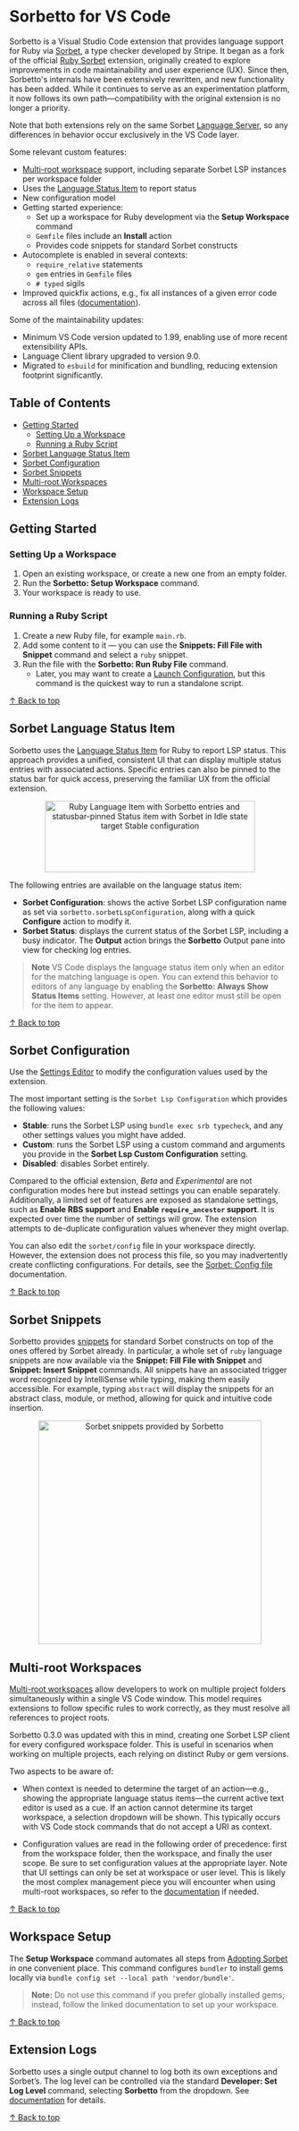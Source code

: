# Sorbetto for VS Code

Sorbetto is a Visual Studio Code extension that provides language support for Ruby via [Sorbet](https://github.com/sorbet/sorbet), a type checker developed by Stripe. It began as a fork of the official [Ruby Sorbet](https://github.com/sorbet/sorbet/tree/master/vscode_extension) extension, originally created to explore improvements in code maintainability and user experience (UX). Since then, Sorbetto's internals have been extensively rewritten, and new functionality has been added. While it continues to serve as an experimentation platform, it now follows its own path—compatibility with the original extension is no longer a priority.

Note that both extensions rely on the same Sorbet [Language Server](https://code.visualstudio.com/api/language-extensions/language-server-extension-guide#why-language-server), so any differences in behavior occur exclusively in the VS Code layer.

Some relevant custom features: 
- [Multi-root workspace](https://code.visualstudio.com/docs/editing/workspaces/multi-root-workspaces) support, including separate Sorbet LSP instances per workspace folder
- Uses the [Language Status Item](https://code.visualstudio.com/api/references/vscode-api#LanguageStatusItem) to report status
- New configuration model
- Getting started experience:
  - Set up a workspace for Ruby development via the **Setup Workspace** command
  - `Gemfile` files include an **Install** action
  - Provides code snippets for standard Sorbet constructs
- Autocomplete is enabled in several contexts:
  - `require_relative` statements
  - `gem` entries in `Gemfile` files
  - `# typed` sigils
- Improved quickfix actions, e.g., fix all instances of a given error code across all files ([documentation](https://sorbet.org/docs/cli#limiting-autocorrect-suggestions)).

Some of the maintainability updates: 
- Minimum VS Code version updated to 1.99, enabling use of more recent extensibility APIs.
- Language Client library upgraded to version 9.0.
- Migrated to `esbuild` for minification and bundling, reducing extension footprint significantly.

## Table of Contents
- [Getting Started](#getting-started)
  - [Setting Up a Workspace](#setting-up-a-workspace)
  - [Running a Ruby Script](#running-a-ruby-script)
- [Sorbet Language Status Item](#sorbet-language-status-item)
- [Sorbet Configuration](#sorbet-configuration)
- [Sorbet Snippets](#sorbet-snippets)
- [Multi-root Workspaces](#multi-root-workspaces)
- [Workspace Setup](#workspace-setup)
- [Extension Logs](#extension-logs)

## Getting Started

### Setting Up a Workspace
1. Open an existing workspace, or create a new one from an empty folder.
2. Run the **Sorbetto: Setup Workspace** command.
3. Your workspace is ready to use.

### Running a Ruby Script
1. Create a new Ruby file, for example `main.rb`.
2. Add some content to it — you can use the **Snippets: Fill File with Snippet** command and select a `ruby` snippet.
3. Run the file with the **Sorbetto: Run Ruby File** command.
   - Later, you may want to create a [Launch Configuration](https://code.visualstudio.com/docs/debugtest/debugging-configuration#_launch-configurations), but this command is the quickest way to run a standalone script.

[↑ Back to top](#table-of-contents)

## Sorbet Language Status Item
Sorbetto uses the [Language Status Item](https://code.visualstudio.com/api/references/vscode-api#LanguageStatusItem) for Ruby to report LSP status. This approach provides a unified, consistent UI that can display multiple status entries with associated actions. Specific entries can also be pinned to the status bar for quick access, preserving the familiar UX from the official extension. 

<p align=center>
  <img width="376" height="128" src="https://github.com/user-attachments/assets/5ca5466e-bacd-41a6-a5f9-07fdfd7051e5" alt="Ruby Language Item with Sorbetto entries and statusbar-pinned Status item with Sorbet in Idle state target Stable configuration" />
</p>

The following entries are available on the language status item:
- **Sorbet Configuration**: shows the active Sorbet LSP configuration name as set via `sorbetto.sorbetLspConfiguration`, along with a quick **Configure** action to modify it.
- **Sorbet Status**: displays the current status of the Sorbet LSP, including a busy indicator. The **Output** action brings the **Sorbetto** Output pane into view for checking log entries.

> **Note** VS Code displays the language status item only when an editor for the matching language is open. You can extend this behavior to editors of any language by enabling the **Sorbetto: Always Show Status Items** setting. However, at least one editor must still be open for the item to appear.

[↑ Back to top](#table-of-contents)

## Sorbet Configuration
Use the [Settings Editor](https://code.visualstudio.com/docs/configure/settings#_settings-editor) to modify the configuration values used by the extension.

The most important setting is the `Sorbet Lsp Configuration` which provides the following values:
 - **Stable**: runs the Sorbet LSP using `bundle exec srb typecheck`, and any other settings values you might have added.
 - **Custom**: runs the Sorbet LSP using a custom command and arguments you provide in the **Sorbet Lsp Custom Configuration** setting.
 - **Disabled**: disables Sorbet entirely.

Compared to the official extension, *Beta* and *Experimental* are not configuration modes here but instead settings you can enable separately. Additionally, a limited set of features are exposed as standalone settings, such as **Enable RBS support** and **Enable `require_ancestor` support**. It is expected over time the number of settings will grow. The extension attempts to de-duplicate configuration values whenever they might overlap.

You can also edit the `sorbet/config` file in your workspace directly. However, the extension does not process this file, so you may inadvertently create conflicting configurations. For details, see the [Sorbet: Config file](https://sorbet.org/docs/cli#config-file) documentation.

[↑ Back to top](#table-of-contents)

## Sorbet Snippets
Sorbetto provides [snippets](https://code.visualstudio.com/docs/editing/userdefinedsnippets) for standard Sorbet constructs on top of the ones offered by Sorbet already. In particular, a whole set of `ruby` language snippets are now available via the **Snippet: Fill File with Snippet** and **Snippet: Insert Snippet** commands.
All snippets have an associated trigger word recognized by IntelliSense while typing, making them easily accessible. For example, typing `abstract` will display the snippets for an abstract class, module, or method, allowing for quick and intuitive code insertion.

<p align=center>
  <img width=400 src="https://github.com/user-attachments/assets/d03241d1-7f83-4485-a59c-be38264e18c0" alt="Sorbet snippets provided by Sorbetto" />
</p>

## Multi-root Workspaces
[Multi-root workspaces](https://code.visualstudio.com/docs/editing/workspaces/multi-root-workspaces) allow developers to work on multiple project folders simultaneously within a single VS Code window. This model requires extensions to follow specific rules to work correctly, as they must resolve all references to project roots. 

Sorbetto 0.3.0 was updated with this in mind, creating one Sorbet LSP client for every configured workspace folder. This is useful in scenarios when working on multiple projects, each relying on distinct Ruby or gem versions.

Two aspects to be aware of:

- When context is needed to determine the target of an action—e.g., showing the appropriate language status items—the current active text editor is used as a cue. If an action cannot determine its target workspace, a selection dropdown will be shown. This typically occurs with VS Code stock commands that do not accept a URI as context.

- Configuration values are read in the following order of precedence: first from the workspace folder, then the workspace, and finally the user scope. Be sure to set configuration values at the appropriate layer. Note that UI settings can only be set at workspace or user level. This is likely the most complex management piece you will encounter when using multi-root workspaces, so refer to the [documentation](https://code.visualstudio.com/docs/editing/workspaces/multi-root-workspaces#_settings) if needed. 

[↑ Back to top](#table-of-contents)

## Workspace Setup
The **Setup Workspace** command automates all steps from [Adopting Sorbet](https://sorbet.org/docs/adopting) in one convenient place. This command configures `bundler` to install gems locally via `bundle config set --local path 'vendor/bundle'`.

> **Note:** Do not use this command if you prefer globally installed gems; instead, follow the linked documentation to set up your workspace.

[↑ Back to top](#table-of-contents)

## Extension Logs
Sorbetto uses a single output channel to log both its own exceptions and Sorbet’s. The log level can be controlled via the standard **Developer: Set Log Level** command, selecting **Sorbetto** from the dropdown. See [documentation](https://code.visualstudio.com/updates/v1_73#_setting-log-level-per-output-channel) for details.

[↑ Back to top](#table-of-contents)
